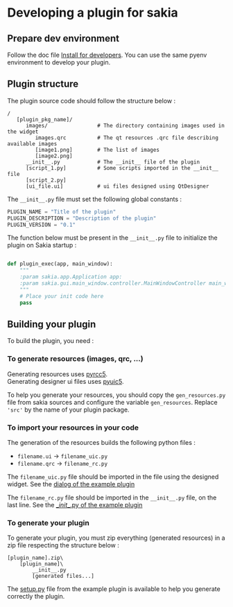 # Developing a plugin for sakia

## Prepare dev environment

Follow the doc file [Install for developers](https://github.com/duniter/sakia/blob/dev/doc/install_for_developers.md).
You can use the same pyenv environment to develop your plugin.

## Plugin structure

The plugin source code should follow the structure below :

```
/
   [plugin_pkg_name]/
      images/                # The directory containing images used in the widget
         images.qrc          # The qt resources .qrc file describing available images
         [image1.png]        # The list of images
         [image2.png]
      __init__.py            # The __init__ file of the plugin
      [script_1.py]          # Some scripts imported in the __init__ file
      [script_2.py]
      [ui_file.ui]           # ui files designed using QtDesigner
```

The `__init__.py` file must set the following global constants :

```python
PLUGIN_NAME = "Title of the plugin"
PLUGIN_DESCRIPTION = "Description of the plugin"
PLUGIN_VERSION = "0.1"
```

The function below must be present in the `__init__.py` file to initialize the plugin on Sakia startup :

```python

def plugin_exec(app, main_window):
    """
    :param sakia.app.Application app:
    :param sakia.gui.main_window.controller.MainWindowController main_window:
    """
    # Place your init code here
    pass
```

## Building your plugin

To build the plugin, you need :

### To generate resources (images, qrc, ...)

Generating resources uses [pyrcc5](http://pyqt.sourceforge.net/Docs/PyQt5/resources.html).  
Generating designer ui files uses [pyuic5](http://pyqt.sourceforge.net/Docs/PyQt5/designer.html).

To help you generate your resources, you should copy the `gen_resources.py` file from sakia sources and configure the
 variable `gen_resources`. Replace `'src'` by the name of your plugin package.

### To import your resources in your code

The generation of the resources builds the following python files :

 - `filename.ui` -> `filename_uic.py`
 - `filename.qrc` -> `filename_rc.py`

The `filename_uic.py` file should be imported in the file using the designed widget. See the
[dialog of the example plugin](https://github.com/Insoleet/sakia-plugin-example/blob/master/plugin_example/main_dialog.py)

The `filename_rc.py` file should be imported in the `__init__.py` file, on the last line. See the
[\__init__.py of the example plugin](https://github.com/Insoleet/sakia-plugin-example/blob/master/plugin_example/__init__.py#L28)

### To generate your plugin

To generate your plugin, you must zip everything (generated resources) in a zip file respecting the structure below :

```
[plugin_name].zip\
    [plugin_name]\
        __init__.py
        [generated files...]
```

The [setup.py](https://github.com/Insoleet/sakia-plugin-example/blob/master/setup.py) file from the
example plugin is available to help you generate correctly the plugin.

